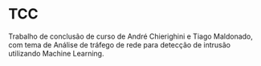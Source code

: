 # TCC

Trabalho de conclusão de curso de André Chierighini e Tiago Maldonado, com tema de Análise de tráfego de rede para detecção de intrusão utilizando Machine Learning.
